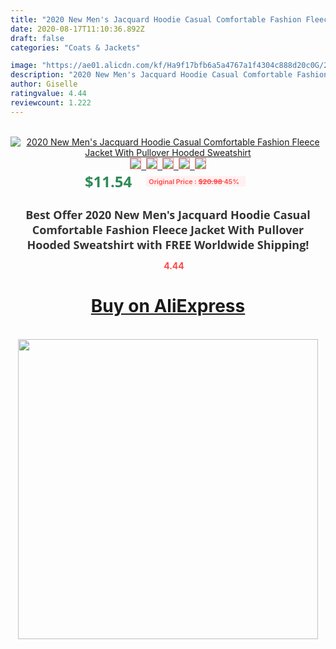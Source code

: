 ```yaml
---
title: "2020 New Men's Jacquard Hoodie Casual Comfortable Fashion Fleece Jacket With Pullover Hooded Sweatshirt"
date: 2020-08-17T11:10:36.892Z
draft: false
categories: "Coats & Jackets"

image: "https://ae01.alicdn.com/kf/Ha9f17bfb6a5a4767a1f4304c888d20c0G/2020-New-Men-s-Jacquard-Hoodie-Casual-Comfortable-Fashion-Fleece-Jacket-With-Pullover-Hooded-Sweatshirt.jpg"
description: "2020 New Men's Jacquard Hoodie Casual Comfortable Fashion Fleece Jacket With Pullover Hooded Sweatshirt"
author: Giselle
ratingvalue: 4.44
reviewcount: 1.222
---
```

<br>
<div style="text-align: center;">
<a href="https://s.click.aliexpress.com/e/_9I3ohP" target="_blank" rel="nofollow noopener noreferrer"><img alt="2020 New Men's Jacquard Hoodie Casual Comfortable Fashion Fleece Jacket With Pullover Hooded Sweatshirt" class="magnifier-image" src="https://ae01.alicdn.com/kf/Ha9f17bfb6a5a4767a1f4304c888d20c0G/2020-New-Men-s-Jacquard-Hoodie-Casual-Comfortable-Fashion-Fleece-Jacket-With-Pullover-Hooded-Sweatshirt.jpg_640x640.jpg">
<br>
<img style="border:1px solid salmon" src="https://ae01.alicdn.com/kf/Ha9f17bfb6a5a4767a1f4304c888d20c0G/2020-New-Men-s-Jacquard-Hoodie-Casual-Comfortable-Fashion-Fleece-Jacket-With-Pullover-Hooded-Sweatshirt.jpg_120x120.jpg">&nbsp;&nbsp;<img style="border:1px solid salmon" src="https://ae01.alicdn.com/kf/H8dc7543df50148e3aceb5979ee3571e09/2020-New-Men-s-Jacquard-Hoodie-Casual-Comfortable-Fashion-Fleece-Jacket-With-Pullover-Hooded-Sweatshirt.jpg_120x120.jpg">&nbsp;&nbsp;<img style="border:1px solid salmon" src="https://ae01.alicdn.com/kf/H85d3d9b52300455a955d1ed981a7e803Q/2020-New-Men-s-Jacquard-Hoodie-Casual-Comfortable-Fashion-Fleece-Jacket-With-Pullover-Hooded-Sweatshirt.jpg_120x120.jpg">&nbsp;&nbsp;<img style="border:1px solid salmon" src="https://ae01.alicdn.com/kf/H756b056f59a6495f848bfff27dc5fdf3y/2020-New-Men-s-Jacquard-Hoodie-Casual-Comfortable-Fashion-Fleece-Jacket-With-Pullover-Hooded-Sweatshirt.jpg_120x120.jpg">&nbsp;&nbsp;<img style="border:1px solid salmon" src="https://ae01.alicdn.com/kf/H1d1f989e225c493cb769aa3438a69c126/2020-New-Men-s-Jacquard-Hoodie-Casual-Comfortable-Fashion-Fleece-Jacket-With-Pullover-Hooded-Sweatshirt.jpg_120x120.jpg"></a></div><br0>
<div style="text-align: center;"><span style="background-color: white; border: 0px; box-sizing: border-box; color: seagreen; display: inline-block; font-family: &quot;open sans&quot; , &quot;arial&quot; , &quot;helvetica&quot; , sans-serif , &quot;heiti&quot;; font-size: 24px; font-stretch: inherit; font-weight: 700; line-height: inherit; margin: 0px 10px 0px 0px; padding: 0px; vertical-align: middle;">$11.54 </span>
<span style="background: rgb(255 , 241 , 241); border-radius: 3px; border: 0px; box-sizing: border-box; color: #ff4747; display: inline-block; font-family: inherit; font-size: 12px; font-stretch: inherit; font-style: inherit; font-variant: inherit; font-weight: 600; line-height: inherit; margin: 0px; padding: 2px 5px; transform: scale(0.9); vertical-align: middle;">Original Price : <b style="text-decoration: line-through;">$20.98 </b> 45%&nbsp;&nbsp;</span></div>
<h1 style="color: #333333; display: inline-block; font-family: &quot;open sans&quot; , &quot;arial&quot; , &quot;helvetica&quot; , sans-serif , &quot;heiti&quot;; font-size: 18px; font-stretch: inherit; font-weight: 700; text-align: center;">Best Offer 2020 New Men's Jacquard Hoodie Casual Comfortable Fashion Fleece Jacket With Pullover Hooded Sweatshirt with FREE Worldwide Shipping!</h1>
<div style="color: #ff4747; text-align: center;">
<img src="https://4.bp.blogspot.com/-M0ZcTcb-5uY/XleCXlxnR4I/AAAAAAAAAEc/OrjgMkXV1oMQFaCRZj5HQwOCBcu3w1FegCPcBGAYYCw/s1600/star.png" style="height: 15px;">&nbsp;<b>4.44</b></div>
<div class="button_cont" align="center"><a class="buynow_a" href="https://s.click.aliexpress.com/e/_9I3ohP" target="_blank" rel="nofollow noopener noreferrer"><H1>Buy on AliExpress</H1></a></div><br>
<div class="separator" style="clear: both; text-align: center;">
<img src="https://lh3.googleusercontent.com/-pTy5HemUv9M/XlePHvY0dAI/AAAAAAAAAE4/0nX5iRUoIWY8eMW9Dpxeirr157OZliDIgCLcBGAsYHQ/s1600/badge.gif" width="480">
</div>
